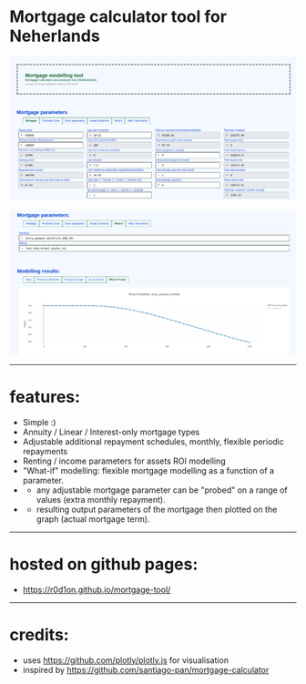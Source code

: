 # Mortgage calculator tool for Neherlands

![Tool screenshot](screenshot.png)

![what-if analysis](screenshot-whatif.png)

---
# features:

* Simple :)
* Annuity / Linear / Interest-only mortgage types
* Adjustable additional repayment schedules, monthly, flexible periodic repayments
* Renting / income parameters for assets ROI modelling
* "What-if" modelling: flexible mortgage modelling as a function of a parameter.
* * any adjustable mortgage parameter can be "probed" on a range of values (extra monthly repayment).
* * resulting output parameters of the mortgage then plotted on the graph (actual mortgage term).

---
# hosted on github pages:

 * https://r0d1on.github.io/mortgage-tool/

---
# credits:

 * uses https://github.com/plotly/plotly.js for visualisation
 * inspired by https://github.com/santiago-pan/mortgage-calculator
